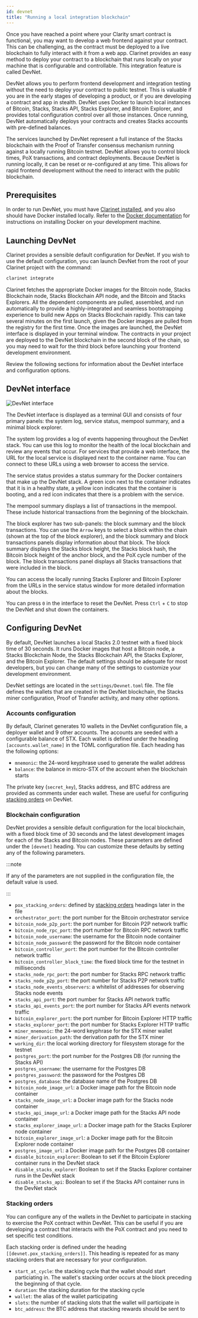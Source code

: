 ```yaml
---
id: devnet
title: "Running a local integration blockchain"
---
```


Once you have reached a point where your Clarity smart contract is functional, you may want to develop a web frontend
against your contract. This can be challenging, as the contract must be deployed to a live blockchain to fully
interact with it from a web app. Clarinet provides an easy method to deploy your contract to a blockchain that
runs locally on your machine that is configurable and controllable. This integration feature is called DevNet.

DevNet allows you to perform frontend development and integration testing without the need to deploy your contract to
public testnet. This is valuable if you are in the early stages of developing a product, or if you are developing a
contract and app in stealth. DevNet uses Docker to launch local instances of Bitcoin, Stacks, Stacks API, Stacks
Explorer, and Bitcoin Explorer, and provides total configuration control over all those instances. Once running, DevNet
automatically deploys your contracts and creates Stacks accounts with pre-defined balances.

The services launched by DevNet represent a full instance of the Stacks blockchain with the Proof of Transfer consensus
mechanism running against a locally running Bitcoin testnet. DevNet allows you to control block times, PoX transactions,
and contract deployments. Because DevNet is running locally, it can be reset or re-configured at any time. This allows
for rapid frontend development without the need to interact with the public blockchain.

## Prerequisites

In order to run DevNet, you must have [Clarinet installed][], and you also should have Docker installed locally. Refer
to the [Docker documentation][] for instructions on installing Docker on your development machine.

## Launching DevNet

Clarinet provides a sensible default configuration for DevNet. If you wish to use the default configuration,
you can launch DevNet from the root of your Clarinet project with the command:

```sh
clarinet integrate
```

Clarinet fetches the appropriate Docker images for the Bitcoin node, Stacks Blockchain node, Stacks Blockchain API node, and the Bitcoin
and Stacks Explorers. All the dependent components are pulled, assembled, and run automatically to provide a highly-integrated and seamless bootstrapping experience to build new Apps on Stacks Blockchain rapidly. This can take several minutes on the first launch, given the Docker images are pulled from the registry for the first time. Once the images are launched, the DevNet interface
is displayed in your terminal window. The contracts in your project are deployed to the DevNet blockchain in the second
block of the chain, so you may need to wait for the third block before launching your frontend development environment.

Review the following sections for information about the DevNet interface and configuration options.

## DevNet interface

![DevNet interface](/img/devnet-interface.png)

The DevNet interface is displayed as a terminal GUI and consists of four primary panels: the system log, service status,
mempool summary, and a minimal block explorer.

The system log provides a log of events happening throughout the DevNet stack. You can use this log to monitor the
health of the local blockchain and review any events that occur. For services that provide a web interface, the URL
for the local service is displayed next to the container name. You can connect to these URLs using a web browser to
access the service.

The service status provides a status summary for the Docker containers that make up the DevNet stack. A green icon next
to the container indicates that it is in a healthy state, a yellow icon indicates that the container is booting, and a
red icon indicates that there is a problem with the service.

The mempool summary displays a list of transactions in the mempool. These include historical transactions from the
beginning of the blockchain.

The block explorer has two sub-panels: the block summary and the block transactions. You can use the `Arrow` keys to
select a block within the chain (shown at the top of the block explorer), and the block summary and block transactions
panels display information about that block. The block summary displays the Stacks block height, the Stacks block hash,
the Bitcoin block height of the anchor block, and the PoX cycle number of the block. The block transactions panel
displays all Stacks transactions that were included in the block.

You can access the locally running Stacks Explorer and Bitcoin Explorer from the URLs in the service status window for
more detailed information about the blocks.

You can press `0` in the interface to reset the DevNet. Press `Ctrl` + `C` to stop the DevNet and shut down the
containers.

## Configuring DevNet

By default, DevNet launches a local Stacks 2.0 testnet with a fixed block time of 30 seconds. It runs Docker images
that host a Bitcoin node, a Stacks Blockchain Node, the Stacks Blockchain API, the Stacks Explorer, and the Bitcoin Explorer. The default
settings should be adequate for most developers, but you can change many of the settings to customize your
development environment.

DevNet settings are located in the `settings/Devnet.toml` file. The file defines the wallets that are created in the
DevNet blockchain, the Stacks miner configuration, Proof of Transfer activity, and many other options.

### Accounts configuration

By default, Clarinet generates 10 wallets in the DevNet configuration file, a deployer wallet and 9 other accounts.
The accounts are seeded with a configurable balance of STX. Each wallet is defined under the heading
`[accounts.wallet_name]` in the TOML configuration file. Each heading has the following options:

- `mnemonic`: the 24-word keyphrase used to generate the wallet address
- `balance`: the balance in micro-STX of the account when the blockchain starts

The private key (`secret_key`), Stacks address, and BTC address are provided as comments under each wallet. These are
useful for configuring [stacking orders][] on DevNet.

### Blockchain configuration

DevNet provides a sensible default configuration for the local blockchain, with a fixed block time of 30 seconds and
the latest development images for each of the Stacks and Bitcoin nodes. These parameters are defined under the
`[devnet]` heading. You can customize these defaults by setting any of the following parameters.

:::note

If any of the parameters are not supplied in the configuration file, the default value is used.

:::

- `pox_stacking_orders`: defined by [stacking orders][] headings later in the file
- `orchestrator_port`: the port number for the Bitcoin orchestrator service
- `bitcoin_node_p2p_port`: the port number for Bitcoin P2P network traffic
- `bitcoin_node_rpc_port`: the port number for Bitcoin RPC network traffic
- `bitcoin_node_username`: the username for the Bitcoin node container
- `bitcoin_node_password`: the password for the Bitcoin node container
- `bitcoin_controller_port`: the port number for the Bitcoin controller network traffic
- `bitcoin_controller_block_time`: the fixed block time for the testnet in milliseconds
- `stacks_node_rpc_port`: the port number for Stacks RPC network traffic
- `stacks_node_p2p_port`: the port number for Stacks P2P network traffic
- `stacks_node_events_observers`: a whitelist of addresses for observing Stacks node events
- `stacks_api_port`: the port number for Stacks API network traffic
- `stacks_api_events_port`: the port number for Stacks API events network traffic
- `bitcoin_explorer_port`: the port number for Bitcoin Explorer HTTP traffic
- `stacks_explorer_port`: the port number for Stacks Explorer HTTP traffic
- `miner_mnemonic`: the 24-word keyphrase for the STX miner wallet
- `miner_derivation_path`: the derivation path for the STX miner
- `working_dir`: the local working directory for filesystem storage for the testnet
- `postgres_port`: the port number for the Postgres DB (for running the Stacks API)
- `postgres_username`: the username for the Postgres DB
- `postgres_password`: the password for the Postgres DB
- `postgres_database`: the database name of the Postgres DB
- `bitcoin_node_image_url`: a Docker image path for the Bitcoin node container
- `stacks_node_image_url`: a Docker image path for the Stacks node container
- `stacks_api_image_url`: a Docker image path for the Stacks API node container
- `stacks_explorer_image_url`: a Docker image path for the Stacks Explorer node container
- `bitcoin_explorer_image_url`: a Docker image path for the Bitcoin Explorer node container
- `postgres_image_url`: a Docker image path for the Postgres DB container
- `disable_bitcoin_explorer`: Boolean to set if the Bitcoin Explorer container runs in the DevNet stack
- `disable_stacks_explorer`: Boolean to set if the Stacks Explorer container runs in the DevNet stack
- `disable_stacks_api`: Boolean to set if the Stacks API container runs in the DevNet stack

### Stacking orders

You can configure any of the wallets in the DevNet to participate in stacking to exercise the PoX contract
within DevNet. This can be useful if you are developing a contract that interacts with the PoX contract and you need
to set specific test conditions.

Each stacking order is defined under the heading `[[devnet.pox_stacking_orders]]`. This heading is repeated for as many
stacking orders that are necessary for your configuration.

- `start_at_cycle`: the stacking cycle that the wallet should start particiating in. The wallet's stacking order
  occurs at the block preceding the beginning of that cycle.
- `duration`: the stacking duration for the stacking cycle
- `wallet`: the alias of the wallet participating
- `slots`: the number of stacking slots that the wallet will participate in
- `btc_address`: the BTC address that stacking rewards should be sent to

[clarinet installed]: /smart-contracts/clarinet#installing-clarinet
[docker documentation]: https://docs.docker.com/get-docker/
[stacking orders]: #stacking-orders
